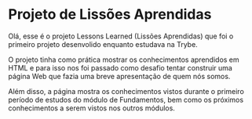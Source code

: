# Projeto de Lissões Aprendidas

Olá, esse é o projeto Lessons Learned (Lissões Aprendidas) que foi o primeiro projeto desenvolido enquanto estudava na Trybe.

O projeto tinha como prática mostrar os conhecimentos aprendidos em HTML e para isso nos foi passado como desafio tentar construir uma página Web que fazia uma breve apresentação de quem nós somos.

Além disso, a página mostra os conhecimentos vistos durante o primeiro período de estudos do módulo de Fundamentos, bem como os próximos conhecimentos a serem vistos nos outros módulos.
